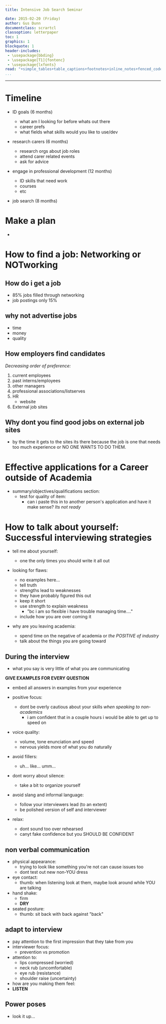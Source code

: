 ```yaml
---
title: Intensive Job Search Seminar 

date: 2015-02-20 (Friday)
author: Gus Dunn
documentclass: scrartcl
classoption: letterpaper
toc: 1
graphics: 1
blockquote: 1
header-includes: 
 - \usepackage{bbding}
 - \usepackage[T1]{fontenc}
 - \usepackage{lxfonts}
read: "+simple_tables+table_captions+footnotes+inline_notes+fenced_code_blocks+fenced_code_attributes+fancy_lists+definition_lists+superscript+subscript+tex_math_dollars"
...
```





------------------------------------------

# Timeline #

- ID goals (6 months)
    - what am I looking for before whats out there
    - career prefs
    - what fields
    what skills would you like to use/dev

- research carers (6 months)
    - research orgs about job roles
    - attend carer related events
    - ask for advice

- engage in professional development (12 months)
    - ID skills that need work
    - courses 
    - etc

- job search (8 months)

# Make a plan #

- 



# How to find a job: Networking or NOTworking #

## How do i get a job ##

- 85% jobs filled through networking
- job postings only 15%

## why not advertise jobs ##

- time
- money
- quality

## How employers find candidates ##

_Decreasing order of preference:_

1. current employees
1. past interns/employees
1. other managers
1. professional associations/listserves
1. HR
    - website
1. External job sites

## Why dont you find good jobs on external job sites ##

- by the time it gets to the sites its there because the job is one that needs too much experience or NO ONE WANTS TO DO THEM.



# Effective applications for a Career outside of Academia #

- summary/objectives/qualifications section:
    - test for quality of item:
        - can i paste this in to another person's application and have it make sense? _Its not ready_



# How to talk about yourself: Successful interviewing strategies #

- tell me about yourself:
    - one the only times you should write it all out

- looking for flaws:
    - no examples here...
    - tell truth
    - strengths lead to weaknesses
    - they have probably figured this out
    - keep it short 
    - use strength to explain weakness
        - "bc i am so flexible i have trouble managing time...."
    - include how you are over coming it


- why are you leaving academia:
    - spend time on the negative of academia or _the POSITIVE of industry_
    - talk about the things you are going toward

## During the interview ##

- what you say is very little of what you are communicating

__GIVE EXAMPLES FOR EVERY QUESTION__

- embed all answers in examples from your experience

- positive focus:
    - dont be overly cautious about your skills _when speaking to non-academics_
        - i am confident that in a couple hours i would be able to get up to speed on
- voice quality:
    - volume, tone enunciation and speed
    - nervous yields more of what you do naturally
- avoid fillers:
    - uh... like... umm...
- dont worry about silence:
    - take a bit to organize yourself
- avoid slang and informal language:
    - follow your interviewers lead (to an extent)
    - be polished version of self and interviewer
- relax:
    - dont sound too over rehearsed
    - canyt fake confidence but you SHOULD BE CONFIDENT

## non verbal communication ##

- physical appearance:
    - trying to look like something you're not can cause issues too
    - dont test out new non-YOU dress
- eye contact:
    - thumb: when listening look at them, maybe look around while YOU are talking
- hand shake:
    - firm 
    - __DRY__
- seated posture:
    - thumb: sit back with back against "back"

## adapt to interview ##

- pay attention to the first impression that they take from you
- interviewer focus:
    - prevention vs promotion
- attention to:
    - lips compressed (worried)
    - neck rub (uncomfortable)
    - eye rub (resistance)
    - shoulder raise (uncertainty)
- how are you making them feel:
- __LISTEN__

## Power poses ##

- look it up...




